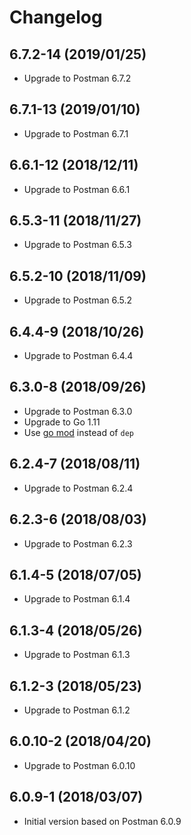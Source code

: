# Changelog

## 6.7.2-14 (2019/01/25)

* Upgrade to Postman 6.7.2

## 6.7.1-13 (2019/01/10)

* Upgrade to Postman 6.7.1

## 6.6.1-12 (2018/12/11)

* Upgrade to Postman 6.6.1

## 6.5.3-11 (2018/11/27)

* Upgrade to Postman 6.5.3

## 6.5.2-10 (2018/11/09)

* Upgrade to Postman 6.5.2

## 6.4.4-9 (2018/10/26)

* Upgrade to Postman 6.4.4

## 6.3.0-8 (2018/09/26)

* Upgrade to Postman 6.3.0
* Upgrade to Go 1.11
* Use [go mod](https://golang.org/cmd/go/#hdr-Module_maintenance) instead of `dep`

## 6.2.4-7 (2018/08/11)

* Upgrade to Postman 6.2.4

## 6.2.3-6 (2018/08/03)

* Upgrade to Postman 6.2.3

## 6.1.4-5 (2018/07/05)

* Upgrade to Postman 6.1.4

## 6.1.3-4 (2018/05/26)

* Upgrade to Postman 6.1.3

## 6.1.2-3 (2018/05/23)

* Upgrade to Postman 6.1.2

## 6.0.10-2 (2018/04/20)

* Upgrade to Postman 6.0.10

## 6.0.9-1 (2018/03/07)

* Initial version based on Postman 6.0.9
